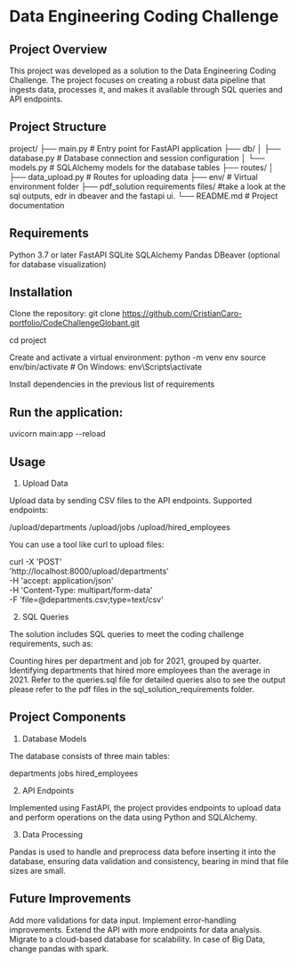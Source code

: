 # Data Engineering Coding Challenge

## Project Overview

This project was developed as a solution to the Data Engineering Coding Challenge. The project focuses on creating a robust data pipeline that ingests data, processes it, and makes it available through SQL queries and API endpoints.

## Project Structure

project/
├── main.py               # Entry point for FastAPI application
├── db/
│   ├── database.py       # Database connection and session configuration
│   └── models.py         # SQLAlchemy models for the database tables
├── routes/
│   ├── data_upload.py    # Routes for uploading data
├── env/                  # Virtual environment folder
├── pdf_solution requirements files/ #take a look at the sql outputs, edr in dbeaver and the fastapi ui. 
└── README.md             # Project documentation

## Requirements

Python 3.7 or later
FastAPI
SQLite
SQLAlchemy
Pandas
DBeaver (optional for database visualization)

## Installation

Clone the repository:
git clone https://github.com/CristianCaro-portfolio/CodeChallengeGlobant.git

cd project

Create and activate a virtual environment:
python -m venv env
source env/bin/activate   # On Windows: env\Scripts\activate

Install dependencies in the previous list of requirements

## Run the application:

uvicorn main:app --reload

## Usage

1. Upload Data

Upload data by sending CSV files to the API endpoints. Supported endpoints:

/upload/departments
/upload/jobs
/upload/hired_employees

You can use a tool like curl to upload files:

curl -X 'POST' \
  'http://localhost:8000/upload/departments' \
  -H 'accept: application/json' \
  -H 'Content-Type: multipart/form-data' \
  -F 'file=@departments.csv;type=text/csv'

2. SQL Queries

The solution includes SQL queries to meet the coding challenge requirements, such as:

Counting hires per department and job for 2021, grouped by quarter.
Identifying departments that hired more employees than the average in 2021.
Refer to the queries.sql file for detailed queries also to see the output please refer to the pdf files in the sql_solution_requirements folder.

## Project Components

1. Database Models

The database consists of three main tables:

departments
jobs
hired_employees

2. API Endpoints

Implemented using FastAPI, the project provides endpoints to upload data and perform operations on the data using Python and SQLAlchemy.

3. Data Processing

Pandas is used to handle and preprocess data before inserting it into the database, ensuring data validation and consistency, bearing in mind that file sizes are small.


## Future Improvements

Add more validations for data input.
Implement error-handling improvements.
Extend the API with more endpoints for data analysis.
Migrate to a cloud-based database for scalability.
In case of Big Data, change pandas with spark.